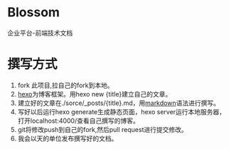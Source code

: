 # Blossom
企业平台-前端技术文档

撰写方式
========
1. fork 此项目,拉自己的fork到本地。
2. [hexo](https://hexo.io/zh-cn/)为博客框架。用hexo new {title}建立自己的文章。
3. 建立好的文章在./sorce/_posts/{title}.md，用[markdown](http://www.jianshu.com/p/1e402922ee32/)语法进行撰写。
4. 写好以后运行hexo generate生成静态页面，hexo server运行本地服务器，打开localhost:4000/查看自己撰写的博客。
5. git将修改push到自己的fork,然后pull request进行提交修改。
6. 我会以天的单位发布撰写好的文档。

